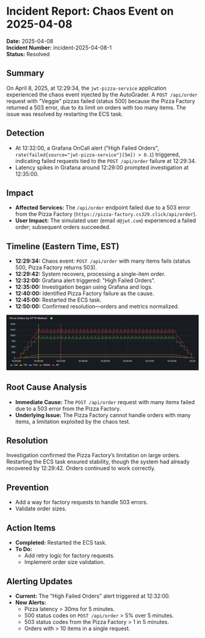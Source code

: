 # Incident Report: Chaos Event on 2025-04-08

**Date:** 2025-04-08  
**Incident Number:** incident-2025-04-08-1   
**Status:** Resolved  

## Summary
On April 8, 2025, at 12:29:34, the `jwt-pizza-service` application experienced the chaos event injected by the AutoGrader. A `POST /api/order` request with "Veggie" pizzas failed (status 500) because the Pizza Factory returned a 503 error, due to its limit on orders with too many items. The issue was resolved by restarting the ECS task.

## Detection
- At 12:32:00, a Grafana OnCall alert ("High Failed Orders", `rate(failed{source="jwt-pizza-service"}[5m]) > 0.1`) triggered, indicating failed requests tied to the `POST /api/order` failure at 12:29:34.
- Latency spikes in Grafana around 12:29:00 prompted investigation at 12:35:00.

## Impact
- **Affected Services:** The `/api/order` endpoint failed due to a 503 error from the Pizza Factory (`https://pizza-factory.cs329.click/api/order`).
- **User Impact:** The simulated user (email `d@jwt.com`) experienced a failed order; subsequent orders succeeded.

## Timeline (Eastern Time, EST)
- **12:29:34:** Chaos event: `POST /api/order` with many items fails (status 500, Pizza Factory returns 503).
- **12:29:42:** System recovers, processing a single-item order.
- **12:32:00:** Grafana alert triggered: "High Failed Orders".
- **12:35:00:** Investigation began using Grafana and logs.
- **12:40:00:** Identified Pizza Factory failure as the cause.
- **12:45:00:** Restarted the ECS task.
- **12:50:00:** Confirmed resolution—orders and metrics normalized.

![My photo](image.png)

## Root Cause Analysis
- **Immediate Cause:** The `POST /api/order` request with many items failed due to a 503 error from the Pizza Factory.
- **Underlying Issue:** The Pizza Factory cannot handle orders with many items, a limitation exploited by the chaos test.

## Resolution
Investigation confirmed the Pizza Factory’s limitation on large orders. Restarting the ECS task ensured stability, though the system had already recovered by 12:29:42. Orders continued to work correctly.

## Prevention
- Add a way for factory requests to handle 503 errors.
- Validate order sizes.

## Action Items
- **Completed:** Restarted the ECS task.
- **To Do:**
  - Add retry logic for factory requests.
  - Implement order size validation.

## Alerting Updates
- **Current:** The "High Failed Orders" alert triggered at 12:32:00.
- **New Alerts:**
  - Pizza latency > 30ms for 5 minutes.
  - 500 status codes on `POST /api/order` > 5% over 5 minutes.
  - 503 status codes from the Pizza Factory > 1 in 5 minutes.
  - Orders with > 10 items in a single request.

